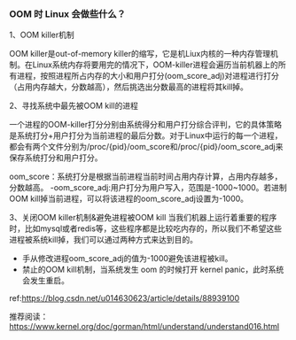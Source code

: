 ### OOM 时 Linux 会做些什么？

1、OOM killer机制

OOM killer是out-of-memory killer的缩写，它是机Liux内核的一种内存管理机制。在Linux系统内存将要用完的情况下，OOM-killer进程会遍历当前机器上的所有进程，按照进程所占内存的大小和用户打分(oom_score_adj)对进程进行打分（占用内存越大，分数越高），然后挑选出分数最高的进程将其kill掉。

2、寻找系统中最先被OOM kill的进程

一个进程的OOM-killer打分分别由系统得分和用户打分综合评判，它的具体策略是系统打分+用户打分为当前进程的最后分数。对于Linux中运行的每一个进程，都会有两个文件分别为/proc/{pid}/oom_score和/proc/{pid}/oom_score_adj来保存系统打分和用户打分。

oom_score：系统打分是根据当前进程当前时间占用内存计算，占用内存越多，分数越高。
-oom_score_adj:用户打分为用户写入，范围是-1000~1000。若进制OOM kill掉当前进程，可以将该进程的oom_score_adj设置为-1000。

3、关闭OOM killer机制&避免进程被OOM kill
当我们机器上运行着重要的程序时，比如mysql或者redis等，这些程序都是比较吃内存的，所以我们不希望这些进程被系统kill掉，我们可以通过两种方式来达到目的。

- 手从修改进程oom_score_adj的值为-1000避免该进程被kill。
- 禁止的OOM kill机制，当系统发生 oom 的时候打开 kernel panic，此时系统会发生重启。

ref:https://blog.csdn.net/u014630623/article/details/88939100



推荐阅读：https://www.kernel.org/doc/gorman/html/understand/understand016.html